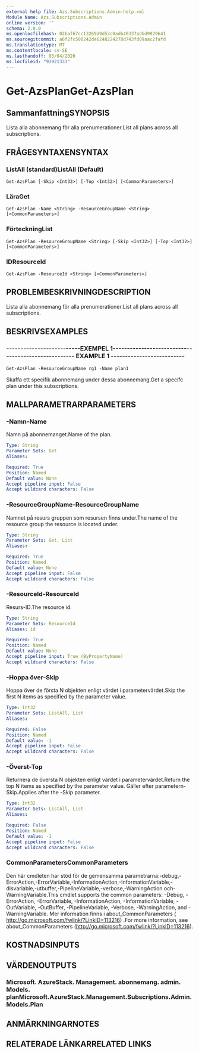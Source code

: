 ```yaml
---
external help file: Azs.Subscriptions.Admin-help.xml
Module Name: Azs.Subscriptions.Admin
online version: ''
schema: 2.0.0
ms.openlocfilehash: 02baf67cc13269d9d53c0adb40337adbd9929641
ms.sourcegitcommit: a6f2fc500242de6248224278d743fd09aac2fafd
ms.translationtype: MT
ms.contentlocale: sv-SE
ms.lasthandoff: 03/04/2020
ms.locfileid: "93921333"
---
```

# <span data-ttu-id="c6380-101">Get-AzsPlan</span><span class="sxs-lookup"><span data-stu-id="c6380-101">Get-AzsPlan</span></span>

## <span data-ttu-id="c6380-102">Sammanfattning</span><span class="sxs-lookup"><span data-stu-id="c6380-102">SYNOPSIS</span></span>
<span data-ttu-id="c6380-103">Lista alla abonnemang för alla prenumerationer.</span><span class="sxs-lookup"><span data-stu-id="c6380-103">List all plans across all subscriptions.</span></span>

## <span data-ttu-id="c6380-104">FRÅGESYNTAXEN</span><span class="sxs-lookup"><span data-stu-id="c6380-104">SYNTAX</span></span>

### <span data-ttu-id="c6380-105">ListAll (standard)</span><span class="sxs-lookup"><span data-stu-id="c6380-105">ListAll (Default)</span></span>
```
Get-AzsPlan [-Skip <Int32>] [-Top <Int32>] [<CommonParameters>]
```

### <span data-ttu-id="c6380-106">Lära</span><span class="sxs-lookup"><span data-stu-id="c6380-106">Get</span></span>
```
Get-AzsPlan -Name <String> -ResourceGroupName <String> [<CommonParameters>]
```

### <span data-ttu-id="c6380-107">Förteckning</span><span class="sxs-lookup"><span data-stu-id="c6380-107">List</span></span>
```
Get-AzsPlan -ResourceGroupName <String> [-Skip <Int32>] [-Top <Int32>] [<CommonParameters>]
```

### <span data-ttu-id="c6380-108">ID</span><span class="sxs-lookup"><span data-stu-id="c6380-108">ResourceId</span></span>
```
Get-AzsPlan -ResourceId <String> [<CommonParameters>]
```

## <span data-ttu-id="c6380-109">PROBLEMBESKRIVNING</span><span class="sxs-lookup"><span data-stu-id="c6380-109">DESCRIPTION</span></span>
<span data-ttu-id="c6380-110">Lista alla abonnemang för alla prenumerationer.</span><span class="sxs-lookup"><span data-stu-id="c6380-110">List all plans across all subscriptions.</span></span>

## <span data-ttu-id="c6380-111">BESKRIVS</span><span class="sxs-lookup"><span data-stu-id="c6380-111">EXAMPLES</span></span>

### <span data-ttu-id="c6380-112">--------------------------EXEMPEL 1--------------------------</span><span class="sxs-lookup"><span data-stu-id="c6380-112">-------------------------- EXAMPLE 1 --------------------------</span></span>
```
Get-AzsPlan -ResourceGroupName rg1 -Name plan1
```

<span data-ttu-id="c6380-113">Skaffa ett specifik abonnemang under dessa abonnemang.</span><span class="sxs-lookup"><span data-stu-id="c6380-113">Get a specifc plan under this subscriptions.</span></span>

## <span data-ttu-id="c6380-114">MALLPARAMETRAR</span><span class="sxs-lookup"><span data-stu-id="c6380-114">PARAMETERS</span></span>

### <span data-ttu-id="c6380-115">-Namn</span><span class="sxs-lookup"><span data-stu-id="c6380-115">-Name</span></span>
<span data-ttu-id="c6380-116">Namn på abonnemanget.</span><span class="sxs-lookup"><span data-stu-id="c6380-116">Name of the plan.</span></span>

```yaml
Type: String
Parameter Sets: Get
Aliases: 

Required: True
Position: Named
Default value: None
Accept pipeline input: False
Accept wildcard characters: False
```

### <span data-ttu-id="c6380-117">-ResourceGroupName</span><span class="sxs-lookup"><span data-stu-id="c6380-117">-ResourceGroupName</span></span>
<span data-ttu-id="c6380-118">Namnet på resurs gruppen som resursen finns under.</span><span class="sxs-lookup"><span data-stu-id="c6380-118">The name of the resource group the resource is located under.</span></span>

```yaml
Type: String
Parameter Sets: Get, List
Aliases: 

Required: True
Position: Named
Default value: None
Accept pipeline input: False
Accept wildcard characters: False
```

### <span data-ttu-id="c6380-119">-ResourceId</span><span class="sxs-lookup"><span data-stu-id="c6380-119">-ResourceId</span></span>
<span data-ttu-id="c6380-120">Resurs-ID.</span><span class="sxs-lookup"><span data-stu-id="c6380-120">The resource id.</span></span>

```yaml
Type: String
Parameter Sets: ResourceId
Aliases: id

Required: True
Position: Named
Default value: None
Accept pipeline input: True (ByPropertyName)
Accept wildcard characters: False
```

### <span data-ttu-id="c6380-121">-Hoppa över</span><span class="sxs-lookup"><span data-stu-id="c6380-121">-Skip</span></span>
<span data-ttu-id="c6380-122">Hoppa över de första N objekten enligt värdet i parametervärdet.</span><span class="sxs-lookup"><span data-stu-id="c6380-122">Skip the first N items as specified by the parameter value.</span></span>

```yaml
Type: Int32
Parameter Sets: ListAll, List
Aliases: 

Required: False
Position: Named
Default value: -1
Accept pipeline input: False
Accept wildcard characters: False
```

### <span data-ttu-id="c6380-123">-Överst</span><span class="sxs-lookup"><span data-stu-id="c6380-123">-Top</span></span>
<span data-ttu-id="c6380-124">Returnera de översta N objekten enligt värdet i parametervärdet.</span><span class="sxs-lookup"><span data-stu-id="c6380-124">Return the top N items as specified by the parameter value.</span></span>
<span data-ttu-id="c6380-125">Gäller efter parametern-Skip.</span><span class="sxs-lookup"><span data-stu-id="c6380-125">Applies after the -Skip parameter.</span></span>

```yaml
Type: Int32
Parameter Sets: ListAll, List
Aliases: 

Required: False
Position: Named
Default value: -1
Accept pipeline input: False
Accept wildcard characters: False
```

### <span data-ttu-id="c6380-126">CommonParameters</span><span class="sxs-lookup"><span data-stu-id="c6380-126">CommonParameters</span></span>
<span data-ttu-id="c6380-127">Den här cmdleten har stöd för de gemensamma parametrarna:-debug,-ErrorAction,-ErrorVariable,-InformationAction,-InformationVariable,-disvariable,-utbuffer,-PipelineVariable,-verbose,-WarningAction och-WarningVariable.</span><span class="sxs-lookup"><span data-stu-id="c6380-127">This cmdlet supports the common parameters: -Debug, -ErrorAction, -ErrorVariable, -InformationAction, -InformationVariable, -OutVariable, -OutBuffer, -PipelineVariable, -Verbose, -WarningAction, and -WarningVariable.</span></span> <span data-ttu-id="c6380-128">Mer information finns i about_CommonParameters ( http://go.microsoft.com/fwlink/?LinkID=113216) .</span><span class="sxs-lookup"><span data-stu-id="c6380-128">For more information, see about_CommonParameters (http://go.microsoft.com/fwlink/?LinkID=113216).</span></span>

## <span data-ttu-id="c6380-129">KOSTNADS</span><span class="sxs-lookup"><span data-stu-id="c6380-129">INPUTS</span></span>

## <span data-ttu-id="c6380-130">VÄRDEN</span><span class="sxs-lookup"><span data-stu-id="c6380-130">OUTPUTS</span></span>

### <span data-ttu-id="c6380-131">Microsoft. AzureStack. Management. abonnemang. admin. Models. plan</span><span class="sxs-lookup"><span data-stu-id="c6380-131">Microsoft.AzureStack.Management.Subscriptions.Admin.Models.Plan</span></span>

## <span data-ttu-id="c6380-132">ANMÄRKNINGAR</span><span class="sxs-lookup"><span data-stu-id="c6380-132">NOTES</span></span>

## <span data-ttu-id="c6380-133">RELATERADE LÄNKAR</span><span class="sxs-lookup"><span data-stu-id="c6380-133">RELATED LINKS</span></span>

